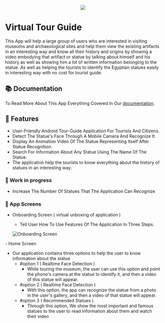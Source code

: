 <p align="center">
<img src="https://user-images.githubusercontent.com/71784734/205997788-44cac26e-b9f0-42e6-8c42-20ea875b0cce.png"/>
</p>

# Virtual Tour Guide

This App will help a large group of users who are interested in visiting museums 
and archaeological sites and help them view the existing artifacts in an interesting 
way and know all their history and origins by showing a video embodying that 
artifact or statue by talking about himself and his history as well as showing him a 
lot of written information belonging to the statue.
As well as helping the tourists to identify the Egyptian statues easily in interesting 
way with no cost for tourist guide.

## 📚 Documentation
To Read More About This App Everything Covered 
In Our [documentation](https://drive.google.com/file/d/1ULFf1eqJcEFW7-EODw0_sv4QY-9esEKy/view?usp=share_link).


## 🦾 Features
- User-Friendly Android Tour-Guide Application For Tourists And Citizens.
- Detect The Statue's Face Through A Mobile Camera And Recognize It.
- Display An Animation Video Of The Statue Representing Itself After Statue Recognition.
- Search For Information About Any Statue Using The Name Of The Statue.
- The application help the tourists to know everything about the history of statues in an interesting way.

### 🚧 Work in progress
- Increase The Number Of Statues That The Application Can Recognize

### 📱 App Screens
 - </B>Onboarding Screen ( virtual unboxing of application )
   - Tell User How To Use Features Of The Application In Three Steps.
   
   ![Onboarding Screen](https://user-images.githubusercontent.com/71784734/206780391-312f3e96-4efc-40c7-b2f5-ffa54ee973e9.png)
   
 -</B> Home Screen
   - Our application contains three options to help the user to know information about the statue
     - #option 1 </B> ( Realtime Face Detection ) 
       - While touring the museum, the user can use this option and point the phone's camera at the statue to identify it, and then a video of this statue will appear.
     - #option 2 </B> ( Realtime Face Detection ) 
       - With this option, the app can recognize the statue from a photo in the user's gallery, and then a video of that statue will appear.
     - #option 3 </B> ( Recommended Statues )
       - Through this option, We show the most important and famous statues to the user to read information about them and watch their video


